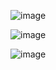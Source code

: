 ![image](https://user-images.githubusercontent.com/1287098/58832539-d4160380-8657-11e9-88f4-6d1bcdf19baa.png)



![image](https://user-images.githubusercontent.com/1287098/58833193-302d5780-8659-11e9-8d19-4dd985767505.png)


![image](https://user-images.githubusercontent.com/1287098/58833181-2d326700-8659-11e9-865c-dd458b1ec526.png)
